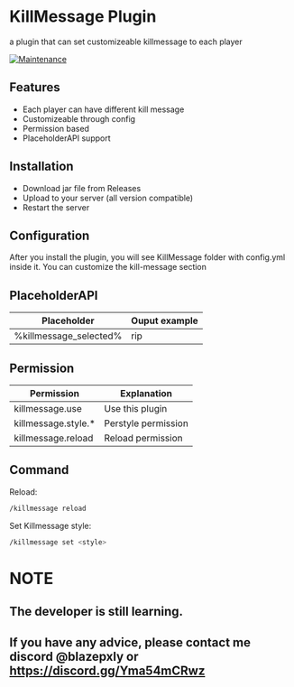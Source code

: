 # KillMessage Plugin
a plugin that can set customizeable killmessage to each player

[![Maintenance](https://img.shields.io/badge/Maintained%3F-yes-green.svg)](https://GitHub.com/Naereen/StrapDown.js/graphs/commit-activity)

## Features

- Each player can have different kill message
- Customizeable through config
- Permission based
- PlaceholderAPI support

## Installation

- Download jar file from Releases
- Upload to your server (all version compatible)
- Restart the server

## Configuration 
After you install the plugin, you will see KillMessage folder with config.yml inside it. You can customize the kill-message section

## PlaceholderAPI
| Placeholder | Ouput example |
| ------ | ------ |
| %killmessage_selected% | rip |

## Permission
| Permission | Explanation |
| ------ | ------ |
| killmessage.use | Use this plugin |
| killmessage.style.* | Perstyle permission|
| killmessage.reload | Reload permission |

## Command
Reload:
```sh
/killmessage reload
```

Set Killmessage style:
```sh
/killmessage set <style>
```

# NOTE
## The developer is still learning.
## If you have any advice, please contact me discord @blazepxly or https://discord.gg/Yma54mCRwz